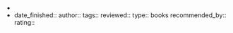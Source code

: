 -
- date_finished:: 
  author:: 
  tags:: 
  reviewed:: 
  type:: books
  recommended_by:: 
  rating::
